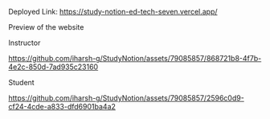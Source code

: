 Deployed Link: https://study-notion-ed-tech-seven.vercel.app/

Preview of the website 

Instructor

https://github.com/iharsh-g/StudyNotion/assets/79085857/868721b8-4f7b-4e2c-850d-7ad935c23160

Student

https://github.com/iharsh-g/StudyNotion/assets/79085857/2596c0d9-cf24-4cde-a833-dfd6901ba4a2
